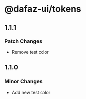 # @dafaz-ui/tokens

## 1.1.1

### Patch Changes

- Remove test color

## 1.1.0

### Minor Changes

- Add new test color
